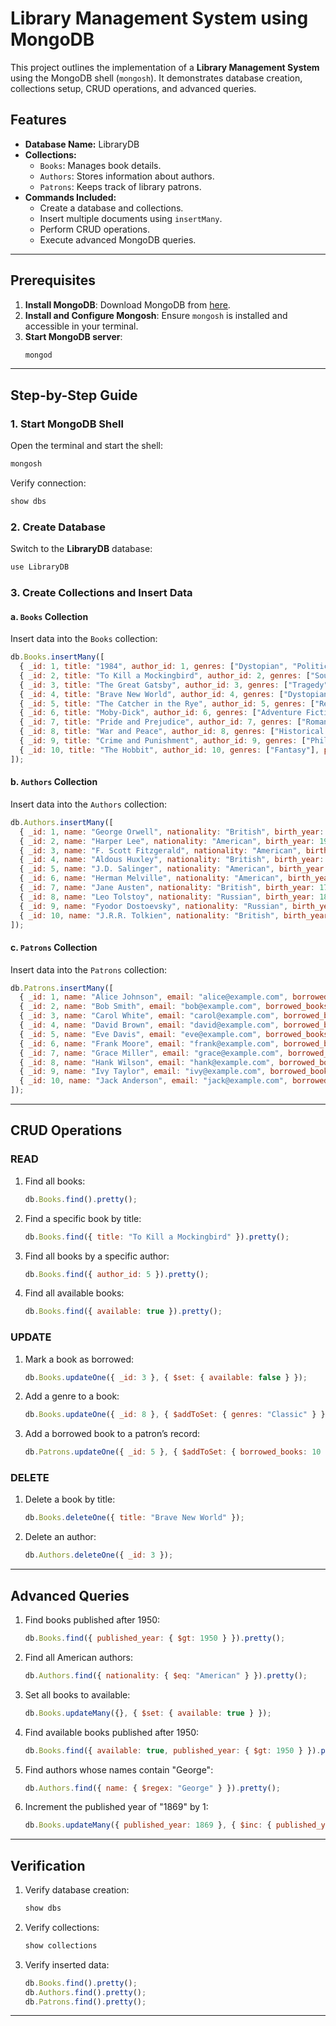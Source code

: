# Library Management System using MongoDB

This project outlines the implementation of a **Library Management System** using the MongoDB shell (`mongosh`). It demonstrates database creation, collections setup, CRUD operations, and advanced queries.

## Features
- **Database Name:** LibraryDB
- **Collections:**
  - `Books`: Manages book details.
  - `Authors`: Stores information about authors.
  - `Patrons`: Keeps track of library patrons.
- **Commands Included:**
  - Create a database and collections.
  - Insert multiple documents using `insertMany`.
  - Perform CRUD operations.
  - Execute advanced MongoDB queries.

---

## Prerequisites
1. **Install MongoDB**: Download MongoDB from [here](https://www.mongodb.com/try/download/community).
2. **Install and Configure Mongosh**: Ensure `mongosh` is installed and accessible in your terminal.
3. **Start MongoDB server**:
   ```bash
   mongod
   ```

---

## Step-by-Step Guide

### 1. Start MongoDB Shell
Open the terminal and start the shell:
```bash
mongosh
```
Verify connection:
```bash
show dbs
```

### 2. Create Database
Switch to the **LibraryDB** database:
```bash
use LibraryDB
```

### 3. Create Collections and Insert Data

#### a. `Books` Collection
Insert data into the `Books` collection:
```javascript
db.Books.insertMany([
  { _id: 1, title: "1984", author_id: 1, genres: ["Dystopian", "Political Fiction"], published_year: 1949, available: true },
  { _id: 2, title: "To Kill a Mockingbird", author_id: 2, genres: ["Southern Gothic", "Bildungsroman"], published_year: 1960, available: true },
  { _id: 3, title: "The Great Gatsby", author_id: 3, genres: ["Tragedy"], published_year: 1925, available: true },
  { _id: 4, title: "Brave New World", author_id: 4, genres: ["Dystopian", "Science Fiction"], published_year: 1932, available: true },
  { _id: 5, title: "The Catcher in the Rye", author_id: 5, genres: ["Realist Novel", "Bildungsroman"], published_year: 1951, available: true },
  { _id: 6, title: "Moby-Dick", author_id: 6, genres: ["Adventure Fiction"], published_year: 1851, available: true },
  { _id: 7, title: "Pride and Prejudice", author_id: 7, genres: ["Romantic Novel"], published_year: 1813, available: true },
  { _id: 8, title: "War and Peace", author_id: 8, genres: ["Historical Novel"], published_year: 1869, available: true },
  { _id: 9, title: "Crime and Punishment", author_id: 9, genres: ["Philosophical Novel"], published_year: 1866, available: true },
  { _id: 10, title: "The Hobbit", author_id: 10, genres: ["Fantasy"], published_year: 1937, available: true }
]);
```

#### b. `Authors` Collection
Insert data into the `Authors` collection:
```javascript
db.Authors.insertMany([
  { _id: 1, name: "George Orwell", nationality: "British", birth_year: 1903, death_year: 1950 },
  { _id: 2, name: "Harper Lee", nationality: "American", birth_year: 1926, death_year: 2016 },
  { _id: 3, name: "F. Scott Fitzgerald", nationality: "American", birth_year: 1896, death_year: 1940 },
  { _id: 4, name: "Aldous Huxley", nationality: "British", birth_year: 1894, death_year: 1963 },
  { _id: 5, name: "J.D. Salinger", nationality: "American", birth_year: 1919, death_year: 2010 },
  { _id: 6, name: "Herman Melville", nationality: "American", birth_year: 1819, death_year: 1891 },
  { _id: 7, name: "Jane Austen", nationality: "British", birth_year: 1775, death_year: 1817 },
  { _id: 8, name: "Leo Tolstoy", nationality: "Russian", birth_year: 1828, death_year: 1910 },
  { _id: 9, name: "Fyodor Dostoevsky", nationality: "Russian", birth_year: 1821, death_year: 1881 },
  { _id: 10, name: "J.R.R. Tolkien", nationality: "British", birth_year: 1892, death_year: 1973 }
]);
```

#### c. `Patrons` Collection
Insert data into the `Patrons` collection:
```javascript
db.Patrons.insertMany([
  { _id: 1, name: "Alice Johnson", email: "alice@example.com", borrowed_books: [] },
  { _id: 2, name: "Bob Smith", email: "bob@example.com", borrowed_books: [1, 2] },
  { _id: 3, name: "Carol White", email: "carol@example.com", borrowed_books: [] },
  { _id: 4, name: "David Brown", email: "david@example.com", borrowed_books: [3] },
  { _id: 5, name: "Eve Davis", email: "eve@example.com", borrowed_books: [] },
  { _id: 6, name: "Frank Moore", email: "frank@example.com", borrowed_books: [4, 5] },
  { _id: 7, name: "Grace Miller", email: "grace@example.com", borrowed_books: [] },
  { _id: 8, name: "Hank Wilson", email: "hank@example.com", borrowed_books: [6] },
  { _id: 9, name: "Ivy Taylor", email: "ivy@example.com", borrowed_books: [] },
  { _id: 10, name: "Jack Anderson", email: "jack@example.com", borrowed_books: [7, 8] }
]);
```

---

## CRUD Operations

### READ
1. Find all books:
   ```javascript
   db.Books.find().pretty();
   ```
2. Find a specific book by title:
   ```javascript
   db.Books.find({ title: "To Kill a Mockingbird" }).pretty();
   ```
3. Find all books by a specific author:
   ```javascript
   db.Books.find({ author_id: 5 }).pretty();
   ```
4. Find all available books:
   ```javascript
   db.Books.find({ available: true }).pretty();
   ```

### UPDATE
1. Mark a book as borrowed:
   ```javascript
   db.Books.updateOne({ _id: 3 }, { $set: { available: false } });
   ```
2. Add a genre to a book:
   ```javascript
   db.Books.updateOne({ _id: 8 }, { $addToSet: { genres: "Classic" } });
   ```
3. Add a borrowed book to a patron’s record:
   ```javascript
   db.Patrons.updateOne({ _id: 5 }, { $addToSet: { borrowed_books: 10 } });
   ```

### DELETE
1. Delete a book by title:
   ```javascript
   db.Books.deleteOne({ title: "Brave New World" });
   ```
2. Delete an author:
   ```javascript
   db.Authors.deleteOne({ _id: 3 });
   ```

---

## Advanced Queries

1. Find books published after 1950:
   ```javascript
   db.Books.find({ published_year: { $gt: 1950 } }).pretty();
   ```
2. Find all American authors:
   ```javascript
   db.Authors.find({ nationality: { $eq: "American" } }).pretty();
   ```
3. Set all books to available:
   ```javascript
   db.Books.updateMany({}, { $set: { available: true } });
   ```
4. Find available books published after 1950:
   ```javascript
   db.Books.find({ available: true, published_year: { $gt: 1950 } }).pretty();
   ```
5. Find authors whose names contain "George":
   ```javascript
   db.Authors.find({ name: { $regex: "George" } }).pretty();
   ```
6. Increment the published year of "1869" by 1:
   ```javascript
   db.Books.updateMany({ published_year: 1869 }, { $inc: { published_year: 1 } });
   ```

---

## Verification
1. Verify database creation:
   ```bash
   show dbs
   ```
2. Verify collections:
   ```bash
   show collections
   ```
3. Verify inserted data:
   ```javascript
   db.Books.find().pretty();
   db.Authors.find().pretty();
   db.Patrons.find().pretty();
   ```

---



